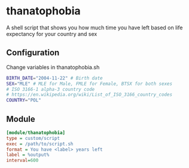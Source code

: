 # thanatophobia
A shell script that shows you how much time you have left based on life expectancy for your country and sex

## Configuration
Change variables in thanatophobia.sh
```sh
BIRTH_DATE="2004-11-22" # Birth date
SEX="MLE" # MLE for Male, FMLE for Female, BTSX for both sexes
# ISO 3166-1 alpha-3 country code
# https://en.wikipedia.org/wiki/List_of_ISO_3166_country_codes
COUNTRY="POL"
```

## Module
```ini
[module/thanatophobia]
type = custom/script
exec = /path/to/script.sh
format = You have <label> years left
label = %output%
interval=600
```

